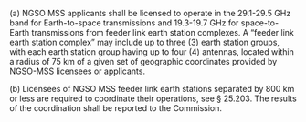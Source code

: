 (a) NGSO MSS applicants shall be licensed to operate in the 29.1-29.5 GHz band for Earth-to-space transmissions and 19.3-19.7 GHz for space-to-Earth transmissions from feeder link earth station complexes. A “feeder link earth station complex” may include up to three (3) earth station groups, with each earth station group having up to four (4) antennas, located within a radius of 75 km of a given set of geographic coordinates provided by NGSO-MSS licensees or applicants.

(b) Licensees of NGSO MSS feeder link earth stations separated by 800 km or less are required to coordinate their operations, see § 25.203. The results of the coordination shall be reported to the Commission.

